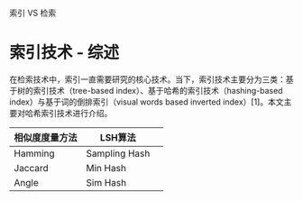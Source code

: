 

#

索引 VS 检索



# 索引技术 - 综述
在检索技术中，索引一直需要研究的核心技术。当下，索引技术主要分为三类：基于树的索引技术（tree-based index）、基于哈希的索引技术（hashing-based index）与基于词的倒排索引（visual words based inverted index）[1]。本文主要对哈希索引技术进行介绍。

| 相似度度量方法 | LSH算法       |   |
|----------------|---------------|---|
| Hamming        | Sampling Hash |   |
| Jaccard        | Min Hash      |   |
| Angle          | Sim Hash      |   |
